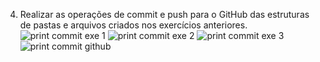 4. Realizar as operações de commit e push para o GitHub das estruturas de pastas e arquivos criados nos exercícios anteriores.
![print commit exe 1](sprint_1-commit_bash-exe1.png)
![print commit exe 2](sprint_1-commit_bash-exe2.png)
![print commit exe 3](sprint_1-commit_bash-exe3.png)
![print commit github](sprint_1-commit_github.png)